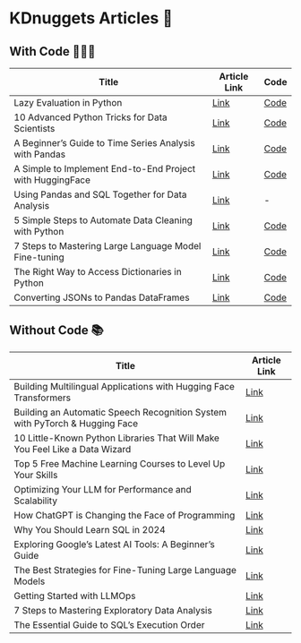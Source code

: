 # **KDnuggets Articles** 📝

## **With Code** 👨🏻‍💻

| Title              | Article Link                     |  Code                      |
|----------------------|------------------------------------------------------|------------------------------------------------------|
| Lazy Evaluation in Python | [Link](https://www.kdnuggets.com/lazy-evaluation-python-exploring-power-generators)                      | [Code](https://github.com/rfeers/My-Articles-Friendly-Links/blob/main/Python/The_Power_of_Generators.ipynb)|
| 10 Advanced Python Tricks for Data Scientists | [Link](https://www.kdnuggets.com/10-advanced-python-tricks-data-scientists)                      | [Code](https://github.com/rfeers/My-Articles-Friendly-Links/blob/main/analytics/10_tips_data_scientist.ipynb)|
| A Beginner’s Guide to Time Series Analysis with Pandas | [Link](https://www.statology.org/beginner-guide-time-series-analysis-pandas/)                      | [Code](https://github.com/rfeers/My-Articles-Friendly-Links/blob/main/analytics/Pandas_Time_Series.ipynb)|
| A Simple to Implement End-to-End Project with HuggingFace | [Link](https://www.kdnuggets.com/a-simple-to-implement-end-to-end-project-with-huggingface)                      | [Code](https://github.com/rfeers/My-Articles-Friendly-Links/tree/main/data-engineering/Docker-beginner-guide)|
| Using Pandas and SQL Together for Data Analysis | [Link](https://www.kdnuggets.com/using-pandas-and-sql-together-for-data-analysis)                      | - |
| 5 Simple Steps to Automate Data Cleaning with Python | [Link](https://www.kdnuggets.com/5-simple-steps-to-automate-data-cleaning-with-python)                      | [Code](https://github.com/rfeers/data-science-portfolio/blob/7583be3eb8563817b0ef018328659c3d90da43d5/data-science/automate-data-cleaning/data_cleaning_automation.ipynb#L1) |
| 7 Steps to Mastering Large Language Model Fine-tuning | [Link](https://www.kdnuggets.com/7-steps-to-mastering-large-language-model-fine-tuning)                      | [Code](https://github.com/rfeers/large-language-models/blob/main/7%20Steps%20to%20Fine-Tune%20LLMs.ipynb) |
| The Right Way to Access Dictionaries in Python | [Link](https://www.kdnuggets.com/the-right-way-to-access-dictionaries-in-python)                      | [Code](https://github.com/rfeers/Twitter/blob/main/Python/right-way-access-dictionaries.ipynb) |
| Converting JSONs to Pandas DataFrames | [Link](https://www.kdnuggets.com/converting-jsons-to-pandas-dataframes-parsing-them-the-right-way)                      | [Code](https://github.com/rfeers/Twitter/blob/main/Python/JSON_to_CSVs.ipynb) |


## **Without Code** 📚
| Title              | Article Link                     |
|--------------------|--------------------------------|
| Building Multilingual Applications with Hugging Face Transformers | [Link](https://www.kdnuggets.com/building-multilingual-applications-hugging-face-transformers) |
| Building an Automatic Speech Recognition System with PyTorch & Hugging Face | [Link](https://www.kdnuggets.com/building-an-automatic-speech-recognition-system-with-pytorch-hugging-face) |
| 10 Little-Known Python Libraries That Will Make You Feel Like a Data Wizard | [Link](https://www.kdnuggets.com/10-little-known-python-libraries-data-wizard)                      |
| Top 5 Free Machine Learning Courses to Level Up Your Skills | [Link](https://www.kdnuggets.com/top-5-free-machine-learning-courses-to-level-up-your-skills)                      |
| Optimizing Your LLM for Performance and Scalability | [Link](https://www.kdnuggets.com/optimizing-your-llm-for-performance-and-scalability)                      |
| How ChatGPT is Changing the Face of Programming | [Link](https://www.kdnuggets.com/how-chatgpt-is-changing-the-face-of-programming)                      |
| Why You Should Learn SQL in 2024 | [Link](https://www.kdnuggets.com/why-you-should-learn-sql-in-2024)                      |
| Exploring Google’s Latest AI Tools: A Beginner’s Guide | [Link](https://www.kdnuggets.com/exploring-googles-latest-ai-tools-a-beginners-guide)                      |
| The Best Strategies for Fine-Tuning Large Language Models | [Link](https://www.kdnuggets.com/the-best-strategies-for-fine-tuning-large-language-models)                      |
| Getting Started with LLMOps | [Link](https://www.kdnuggets.com/getting-started-with-llmops-the-secret-sauce-behind-seamless-interactions)                      |
| 7 Steps to Mastering Exploratory Data Analysis | [Link](https://www.kdnuggets.com/7-steps-to-mastering-exploratory-data-analysis)                      |
| The Essential Guide to SQL’s Execution Order | [Link](https://www.kdnuggets.com/the-essential-guide-to-sql-execution-order)                      |